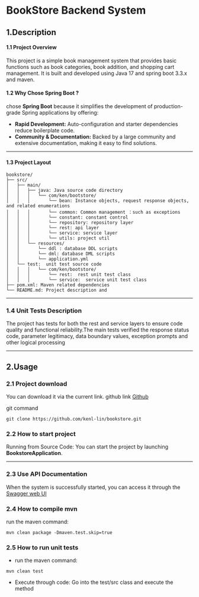 # BookStore Backend System  

## 1.Description

#### 1.1 Project Overview


This project is a simple book management system that provides basic functions such as book categories, book addition, and shopping cart management. It is built and developed using Java 17 and spring boot 3.3.x and maven.

#### 1.2 Why Chose Spring Boot ?

chose **Spring Boot** because it simplifies the development of production-grade Spring applications by offering:

- **Rapid Development:** Auto-configuration and starter dependencies reduce boilerplate code.
- **Community & Documentation:** Backed by a large community and extensive documentation, making it easy to find solutions.

---

#### 1.3 Project Layout
```text
bookstore/
├── src/
│   ├── main/
│   │   ├── java: Java source code directory
│   │   │   └── com/ken/bootstore/
│   │   │   	└── bean: Instance objects, request response objects, and related enumerations
│   │   │   	└── common: Common management ：such as exceptions
│   │   │   	└── constant: constant control
│   │   │   	└── repository: repository layer
│   │   │   	└── rest: api layer
│   │   │   	└── service: service layer
│   │   │   	└── utils: project util
│   │   └── resources/
│   │       └── ddl : database DDL scripts
│   │       └── dml: database DML scripts
│   │       └── application.yml
│   └── test:  unit test source code
│   │   │   └── com/ken/bootstore/
│   │   │   	└── rest:  rest unit test class
│   │   │   	└── service:  service unit test class
├── pom.xml: Maven related dependencies
└── README.md: Project description and
```
---

### 1.4 Unit Tests Description


The project has tests for both the rest and service layers to ensure code quality and functional reliability.The main tests verified the response status code, parameter legitimacy, data boundary values, exception prompts and other logical processing


---

## 2.Usage

### 2.1 Project download

You can download it via the current link. github link [Github](https://github.com/kenl-lin/bookstore)

git command
```shell
git clone https://github.com/kenl-lin/bookstore.git
```

### 2.2 How to start  project

Running from Source Code: You can start the project by launching **BookstoreApplication**.

---

### 2.3 Use API Documentation

When the system is successfully started, you can access it through the  [Swagger web UI](http://localhost:8080/swagger-ui.html)

### 2.4 How to compile mvn

run the maven command:

```shell
mvn clean package -Dmaven.test.skip=true
```

### 2.5 How to run unit tests

- run the maven command:

```shell
mvn clean test
```

- Execute through code: Go into the test/src class and execute the method

